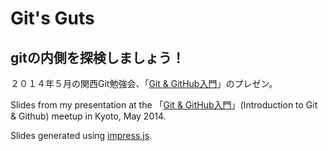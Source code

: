 Git's Guts
==========

gitの内側を探検しましょう！
---------------------------

２０１４年５月の関西Git勉強会、「[Git & GitHub入門][1]」のプレゼン。

Slides from my presentation at the 「[Git & GitHub入門][1]」(Introduction to Git
& Github) meetup in Kyoto, May 2014.

Slides generated using [impress.js][2].

[1]: http://vshtc.doorkeeper.jp/events/11099
[2]: https://github.com/bartaz/impress.js
